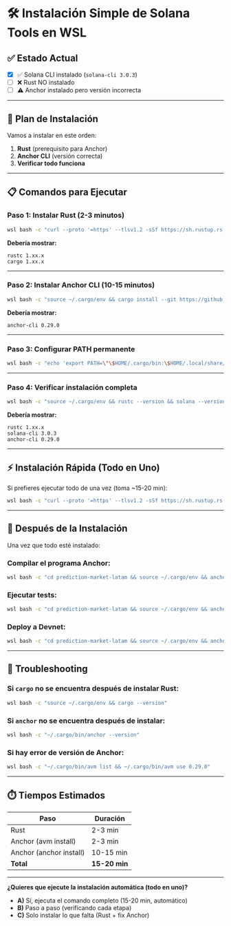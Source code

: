 # 🛠️ Instalación Simple de Solana Tools en WSL

## ✅ **Estado Actual**

- [x] ✅ Solana CLI instalado (`solana-cli 3.0.3`)
- [ ] ❌ Rust NO instalado
- [ ] ⚠️ Anchor instalado pero versión incorrecta

---

## 🎯 **Plan de Instalación**

Vamos a instalar en este orden:

1. **Rust** (prerequisito para Anchor)
2. **Anchor CLI** (versión correcta)
3. **Verificar todo funciona**

---

## 📋 **Comandos para Ejecutar**

### **Paso 1: Instalar Rust (2-3 minutos)**

```bash
wsl bash -c "curl --proto '=https' --tlsv1.2 -sSf https://sh.rustup.rs | sh -s -- -y && source ~/.cargo/env && rustc --version && cargo --version"
```

**Debería mostrar:**

```
rustc 1.xx.x
cargo 1.xx.x
```

---

### **Paso 2: Instalar Anchor CLI (10-15 minutos)**

```bash
wsl bash -c "source ~/.cargo/env && cargo install --git https://github.com/coral-xyz/anchor avm --locked --force && ~/.cargo/bin/avm install 0.29.0 && ~/.cargo/bin/avm use 0.29.0 && ~/.cargo/bin/anchor --version"
```

**Debería mostrar:**

```
anchor-cli 0.29.0
```

---

### **Paso 3: Configurar PATH permanente**

```bash
wsl bash -c "echo 'export PATH=\"\$HOME/.cargo/bin:\$HOME/.local/share/solana/install/active_release/bin:\$PATH\"' >> ~/.bashrc && source ~/.bashrc"
```

---

### **Paso 4: Verificar instalación completa**

```bash
wsl bash -c "source ~/.cargo/env && rustc --version && solana --version && anchor --version"
```

**Debería mostrar:**

```
rustc 1.xx.x
solana-cli 3.0.3
anchor-cli 0.29.0
```

---

## ⚡ **Instalación Rápida (Todo en Uno)**

Si prefieres ejecutar todo de una vez (toma ~15-20 min):

```bash
wsl bash -c "curl --proto '=https' --tlsv1.2 -sSf https://sh.rustup.rs | sh -s -- -y && source ~/.cargo/env && cargo install --git https://github.com/coral-xyz/anchor avm --locked --force && ~/.cargo/bin/avm install 0.29.0 && ~/.cargo/bin/avm use 0.29.0 && echo 'export PATH=\"\$HOME/.cargo/bin:\$HOME/.local/share/solana/install/active_release/bin:\$PATH\"' >> ~/.bashrc && echo '' && echo '✅ INSTALACIÓN COMPLETADA' && rustc --version && solana --version && ~/.cargo/bin/anchor --version"
```

---

## 🎯 **Después de la Instalación**

Una vez que todo esté instalado:

### **Compilar el programa Anchor:**

```bash
wsl bash -c "cd prediction-market-latam && source ~/.cargo/env && anchor build"
```

### **Ejecutar tests:**

```bash
wsl bash -c "cd prediction-market-latam && source ~/.cargo/env && anchor test"
```

### **Deploy a Devnet:**

```bash
wsl bash -c "cd prediction-market-latam && source ~/.cargo/env && anchor deploy --provider.cluster devnet"
```

---

## 🐛 **Troubleshooting**

### **Si `cargo` no se encuentra después de instalar Rust:**

```bash
wsl bash -c "source ~/.cargo/env && cargo --version"
```

### **Si `anchor` no se encuentra después de instalar:**

```bash
wsl bash -c "~/.cargo/bin/anchor --version"
```

### **Si hay error de versión de Anchor:**

```bash
wsl bash -c "~/.cargo/bin/avm list && ~/.cargo/bin/avm use 0.29.0"
```

---

## ⏱️ **Tiempos Estimados**

| Paso                    | Duración      |
| ----------------------- | ------------- |
| Rust                    | 2-3 min       |
| Anchor (avm install)    | 2-3 min       |
| Anchor (anchor install) | 10-15 min     |
| **Total**               | **15-20 min** |

---

**¿Quieres que ejecute la instalación automática (todo en uno)?**

- **A)** Sí, ejecuta el comando completo (15-20 min, automático)
- **B)** Paso a paso (verificando cada etapa)
- **C)** Solo instalar lo que falta (Rust + fix Anchor)





















